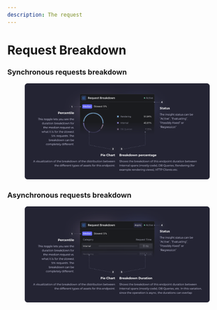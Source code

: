 ```yaml
---
description: The request
---
```


# Request Breakdown

### Synchronous requests breakdown

<figure><img src="../../.gitbook/assets/Request Breakdown - illustration.svg" alt=""><figcaption></figcaption></figure>

### Asynchronous requests breakdown

<figure><img src="../../.gitbook/assets/Request Breakdown - illustration (3).svg" alt=""><figcaption></figcaption></figure>
